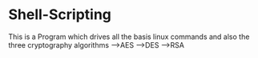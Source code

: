 # Shell-Scripting
This is a Program which drives all the basis linux commands and also the three cryptography algorithms
-->AES
-->DES
-->RSA
